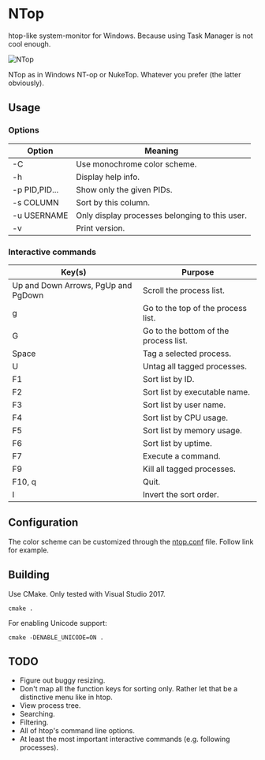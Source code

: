 # NTop
htop-like system-monitor for Windows. Because using Task Manager is not cool enough.

![NTop](https://user-images.githubusercontent.com/4589491/28242345-6a8fe79a-69a9-11e7-96d6-b1af9db9309c.png)

NTop as in Windows NT-op or NukeTop. Whatever you prefer (the latter obviously).

## Usage

### Options
| Option		| Meaning		|
| ------------- | ------------- |
| -C			| Use monochrome color scheme.  |
| -h			| Display help info.  |
| -p PID,PID...	| Show only the given PIDs.  |
| -s COLUMN		| Sort by this column.  |
| -u USERNAME	| Only display processes belonging to this user. |
| -v			| Print version.  |

### Interactive commands
| Key(s)		                       | Purpose		|
| ------------------------------------ | -------------- |
| Up and Down Arrows, PgUp and PgDown  | Scroll the process list.  |
| g									   | Go to the top of the process list.  |
| G									   | Go to the bottom of the process list.  |
| Space								   | Tag a selected process.  |
| U									   | Untag all tagged processes.  |
| F1 								   | Sort list by ID.  |
| F2 								   | Sort list by executable name.  |
| F3 								   | Sort list by user name.  |
| F4 								   | Sort list by CPU usage.  |
| F5 								   | Sort list by memory usage.  |
| F6 								   | Sort list by uptime.  |
| F7 								   | Execute a command.  |
| F9 								   | Kill all tagged processes.  |
| F10, q 						       | Quit.  |
| I 								   | Invert the sort order.  |

## Configuration
The color scheme can be customized through the [ntop.conf](ntop.conf) file. Follow link for example.

## Building
Use CMake. Only tested with Visual Studio 2017.

`cmake .`

For enabling Unicode support:

`cmake -DENABLE_UNICODE=ON .`

## TODO
* Figure out buggy resizing.
* Don't map all the function keys for sorting only. Rather let that be a distinctive menu like in htop.
* View process tree.
* Searching.
* Filtering.
* All of htop's command line options.
* At least the most important interactive commands (e.g. following processes).